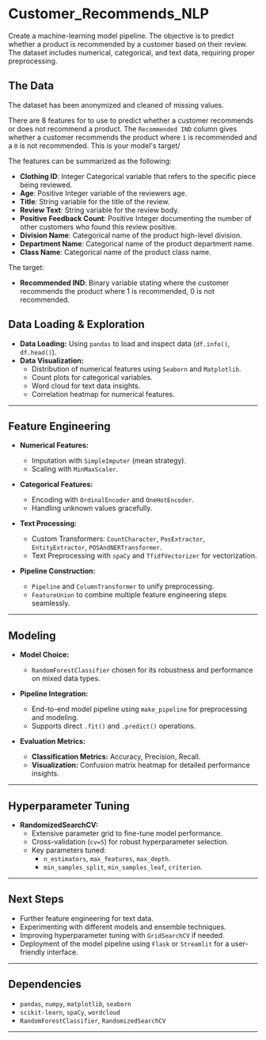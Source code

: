 # Customer_Recommends_NLP
Create a machine-learning model pipeline. The objective is to predict whether a product is recommended by a customer based on their review.
The dataset includes numerical, categorical, and text data, requiring proper preprocessing.


## The Data

The dataset has been anonymized and cleaned of missing values.

There are 8 features for to use to predict whether a customer recommends or does
not recommend a product.
The `Recommended IND` column gives whether a customer recommends the product
where `1` is recommended and a `0` is not recommended.
This is your model's target/

The features can be summarized as the following:

- **Clothing ID**: Integer Categorical variable that refers to the specific piece being reviewed.
- **Age**: Positive Integer variable of the reviewers age.
- **Title**: String variable for the title of the review.
- **Review Text**: String variable for the review body.
- **Positive Feedback Count**: Positive Integer documenting the number of other customers who found this review positive.
- **Division Name**: Categorical name of the product high-level division.
- **Department Name**: Categorical name of the product department name.
- **Class Name**: Categorical name of the product class name.

The target:
- **Recommended IND**: Binary variable stating where the customer recommends the product where 1 is recommended, 0 is not recommended.

## **Data Loading & Exploration**

- **Data Loading:** Using `pandas` to load and inspect data (`df.info()`, `df.head()`).
- **Data Visualization:**  
  - Distribution of numerical features using `Seaborn` and `Matplotlib`.
  - Count plots for categorical variables.
  - Word cloud for text data insights.
  - Correlation heatmap for numerical features.

---

## **Feature Engineering**

- **Numerical Features:**  
  - Imputation with `SimpleImputer` (mean strategy).  
  - Scaling with `MinMaxScaler`.

- **Categorical Features:**  
  - Encoding with `OrdinalEncoder` and `OneHotEncoder`.  
  - Handling unknown values gracefully.

- **Text Processing:**  
  - Custom Transformers: `CountCharacter`, `PosExtractor`, `EntityExtractor`, `POSAndNERTransformer`.  
  - Text Preprocessing with `spaCy` and `TfidfVectorizer` for vectorization.

- **Pipeline Construction:**  
  - `Pipeline` and `ColumnTransformer` to unify preprocessing.  
  - `FeatureUnion` to combine multiple feature engineering steps seamlessly.

---

## **Modeling**

- **Model Choice:**  
  - `RandomForestClassifier` chosen for its robustness and performance on mixed data types.

- **Pipeline Integration:**  
  - End-to-end model pipeline using `make_pipeline` for preprocessing and modeling.  
  - Supports direct `.fit()` and `.predict()` operations.

- **Evaluation Metrics:**  
  - **Classification Metrics:** Accuracy, Precision, Recall.  
  - **Visualization:** Confusion matrix heatmap for detailed performance insights.

---

## **Hyperparameter Tuning**

- **RandomizedSearchCV:**  
  - Extensive parameter grid to fine-tune model performance.  
  - Cross-validation (`cv=5`) for robust hyperparameter selection.  
  - Key parameters tuned:  
    - `n_estimators`, `max_features`, `max_depth`.  
    - `min_samples_split`, `min_samples_leaf`, `criterion`.  

---

## **Next Steps**

- Further feature engineering for text data.
- Experimenting with different models and ensemble techniques.
- Improving hyperparameter tuning with `GridSearchCV` if needed.
- Deployment of the model pipeline using `Flask` or `Streamlit` for a user-friendly interface.

---

## **Dependencies**

- `pandas`, `numpy`, `matplotlib`, `seaborn`
- `scikit-learn`, `spaCy`, `wordcloud`
- `RandomForestClassifier`, `RandomizedSearchCV`

---
